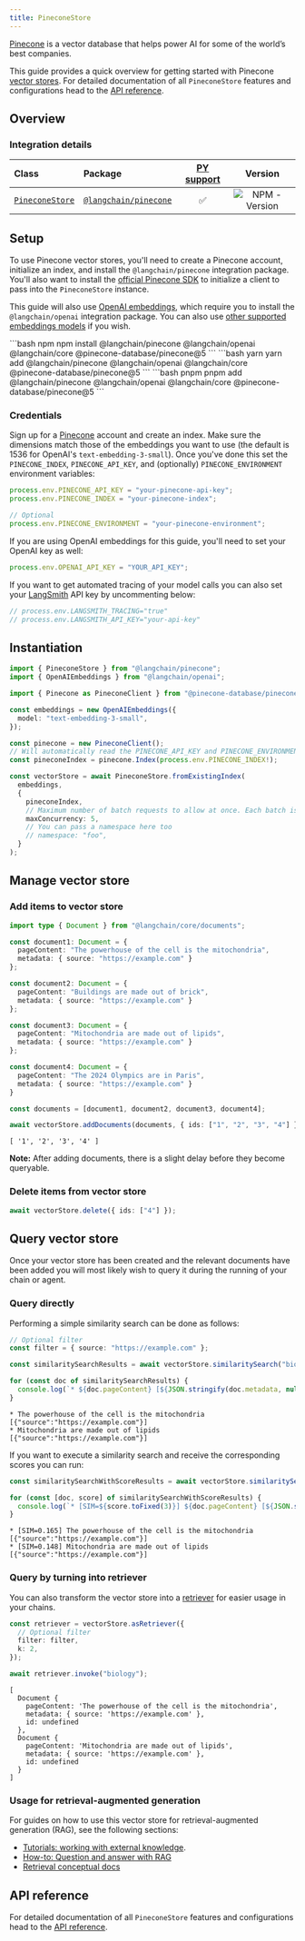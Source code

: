 ```yaml
---
title: PineconeStore
---
```


[Pinecone](https://www.pinecone.io/) is a vector database that helps power AI for some of the world’s best companies.

This guide provides a quick overview for getting started with Pinecone [vector stores](/oss/concepts/#vectorstores). For detailed documentation of all `PineconeStore` features and configurations head to the [API reference](https://api.js.langchain.com/classes/langchain_pinecone.PineconeStore.html).

## Overview

### Integration details

| Class | Package | [PY support](https://python.langchain.com/docs/integrations/vectorstores/pinecone/) | Version |
| :--- | :--- | :---: | :---: |
| [`PineconeStore`](https://api.js.langchain.com/classes/langchain_pinecone.PineconeStore.html) | [`@langchain/pinecone`](https://npmjs.com/@langchain/pinecone) | ✅ |  ![NPM - Version](https://img.shields.io/npm/v/@langchain/pinecone?style=flat-square&label=%20&) |

## Setup

To use Pinecone vector stores, you'll need to create a Pinecone account, initialize an index, and install the `@langchain/pinecone` integration package. You'll also want to install the [official Pinecone SDK](https://www.npmjs.com/package/@pinecone-database/pinecone) to initialize a client to pass into the `PineconeStore` instance.

This guide will also use [OpenAI embeddings](/oss/integrations/text_embedding/openai), which require you to install the `@langchain/openai` integration package. You can also use [other supported embeddings models](/oss/integrations/text_embedding) if you wish.

<CodeGroup>
```bash npm
npm install @langchain/pinecone @langchain/openai @langchain/core @pinecone-database/pinecone@5
```
```bash yarn
yarn add @langchain/pinecone @langchain/openai @langchain/core @pinecone-database/pinecone@5
```
```bash pnpm
pnpm add @langchain/pinecone @langchain/openai @langchain/core @pinecone-database/pinecone@5
```
</CodeGroup>

### Credentials

Sign up for a [Pinecone](https://www.pinecone.io/) account and create an index. Make sure the dimensions match those of the embeddings you want to use (the default is 1536 for OpenAI's `text-embedding-3-small`). Once you've done this set the `PINECONE_INDEX`, `PINECONE_API_KEY`, and (optionally) `PINECONE_ENVIRONMENT` environment variables:

```typescript
process.env.PINECONE_API_KEY = "your-pinecone-api-key";
process.env.PINECONE_INDEX = "your-pinecone-index";

// Optional
process.env.PINECONE_ENVIRONMENT = "your-pinecone-environment";
```

If you are using OpenAI embeddings for this guide, you'll need to set your OpenAI key as well:

```typescript
process.env.OPENAI_API_KEY = "YOUR_API_KEY";
```

If you want to get automated tracing of your model calls you can also set your [LangSmith](https://docs.smith.langchain.com/) API key by uncommenting below:

```typescript
// process.env.LANGSMITH_TRACING="true"
// process.env.LANGSMITH_API_KEY="your-api-key"
```

## Instantiation

```typescript
import { PineconeStore } from "@langchain/pinecone";
import { OpenAIEmbeddings } from "@langchain/openai";

import { Pinecone as PineconeClient } from "@pinecone-database/pinecone";

const embeddings = new OpenAIEmbeddings({
  model: "text-embedding-3-small",
});

const pinecone = new PineconeClient();
// Will automatically read the PINECONE_API_KEY and PINECONE_ENVIRONMENT env vars
const pineconeIndex = pinecone.Index(process.env.PINECONE_INDEX!);

const vectorStore = await PineconeStore.fromExistingIndex(
  embeddings,
  {
    pineconeIndex,
    // Maximum number of batch requests to allow at once. Each batch is 1000 vectors.
    maxConcurrency: 5,
    // You can pass a namespace here too
    // namespace: "foo",
  }
);
```

## Manage vector store

### Add items to vector store

```typescript
import type { Document } from "@langchain/core/documents";

const document1: Document = {
  pageContent: "The powerhouse of the cell is the mitochondria",
  metadata: { source: "https://example.com" }
};

const document2: Document = {
  pageContent: "Buildings are made out of brick",
  metadata: { source: "https://example.com" }
};

const document3: Document = {
  pageContent: "Mitochondria are made out of lipids",
  metadata: { source: "https://example.com" }
};

const document4: Document = {
  pageContent: "The 2024 Olympics are in Paris",
  metadata: { source: "https://example.com" }
}

const documents = [document1, document2, document3, document4];

await vectorStore.addDocuments(documents, { ids: ["1", "2", "3", "4"] });
```

```output
[ '1', '2', '3', '4' ]
```

**Note:** After adding documents, there is a slight delay before they become queryable.

### Delete items from vector store

```typescript
await vectorStore.delete({ ids: ["4"] });
```

## Query vector store

Once your vector store has been created and the relevant documents have been added you will most likely wish to query it during the running of your chain or agent.

### Query directly

Performing a simple similarity search can be done as follows:

```typescript
// Optional filter
const filter = { source: "https://example.com" };

const similaritySearchResults = await vectorStore.similaritySearch("biology", 2, filter);

for (const doc of similaritySearchResults) {
  console.log(`* ${doc.pageContent} [${JSON.stringify(doc.metadata, null)}]`);
}
```

```output
* The powerhouse of the cell is the mitochondria [{"source":"https://example.com"}]
* Mitochondria are made out of lipids [{"source":"https://example.com"}]
```

If you want to execute a similarity search and receive the corresponding scores you can run:

```typescript
const similaritySearchWithScoreResults = await vectorStore.similaritySearchWithScore("biology", 2, filter)

for (const [doc, score] of similaritySearchWithScoreResults) {
  console.log(`* [SIM=${score.toFixed(3)}] ${doc.pageContent} [${JSON.stringify(doc.metadata)}]`);
}
```

```output
* [SIM=0.165] The powerhouse of the cell is the mitochondria [{"source":"https://example.com"}]
* [SIM=0.148] Mitochondria are made out of lipids [{"source":"https://example.com"}]
```

### Query by turning into retriever

You can also transform the vector store into a [retriever](/oss/concepts/retrievers) for easier usage in your chains.

```typescript
const retriever = vectorStore.asRetriever({
  // Optional filter
  filter: filter,
  k: 2,
});

await retriever.invoke("biology");
```

```output
[
  Document {
    pageContent: 'The powerhouse of the cell is the mitochondria',
    metadata: { source: 'https://example.com' },
    id: undefined
  },
  Document {
    pageContent: 'Mitochondria are made out of lipids',
    metadata: { source: 'https://example.com' },
    id: undefined
  }
]
```

### Usage for retrieval-augmented generation

For guides on how to use this vector store for retrieval-augmented generation (RAG), see the following sections:

- [Tutorials: working with external knowledge](/oss/tutorials/#working-with-external-knowledge).
- [How-to: Question and answer with RAG](/oss/how-to/#qa-with-rag)
- [Retrieval conceptual docs](/oss/concepts/retrieval)

## API reference

For detailed documentation of all `PineconeStore` features and configurations head to the [API reference](https://api.js.langchain.com/classes/langchain_pinecone.PineconeStore.html).

